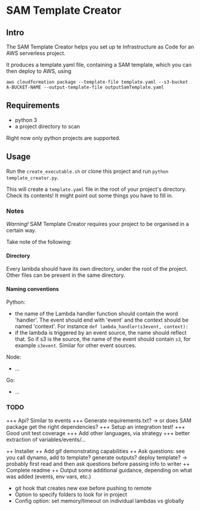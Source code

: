 # SAM Template Creator

## Intro

The SAM Template Creator helps you set up te Infrastructure as Code for an AWS serverless project. 

It produces a template.yaml file, containing a SAM template, which you can then deploy to AWS, using 

`aws cloudformation package --template-file template.yaml --s3-bucket A-BUCKET-NAME --output-template-file outputSamTemplate.yaml`

## Requirements

- python 3
- a project directory to scan 

Right now only python projects are supported.

## Usage

Run the `create_executable.sh` or clone this project and run `python template_creator.py`. 

This will create a `template.yaml` file in the root of your project's directory. Check its contents! It might point out some things you have to fill in. 

### Notes

*Warning!* SAM Template Creator requires your project to be organised in a certain way. 

Take note of the following:

#### Directory

Every lambda should have its own directory, under the root of the project. Other files can be present in the same directory.

#### Naming conventions

Python:
- the name of the Lambda handler function should contain the word 'handler'. The event should end with 'event' and the context should be named 'context'. For instance `def lambda_handler(s3event, context):`
- if the lambda is triggered by an event source, the name should reflect that. So if s3 is the source, the name of the event should contain `s3`, for example `s3event`. Similar for other event sources.

Node:
- ...

Go:
- ...

### TODO

+++ Api? Similar to events
+++ Generate requirements.txt? -> or does SAM package get the right dependencies?
+++ Setup an integration test!
+++ Good unit test coverage
+++ Add other languages, via strategy
+++ better extraction of variables/events/...

++ Installer
++ Add gif demonstrating capabilities
++ Ask questions: see you call dynamo, add to template? generate outputs? deploy template? -> probably first read and then ask questions before passing info to writer
++ Complete readme
++ Output some additional guidance, depending on what was added (events, env vars, etc.)

+ git hook that creates new exe before pushing to remote
+ Option to specify folders to look for in project
+ Config option: set memory/timeout on individual lambdas vs globally
